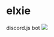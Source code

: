 # elxie
discord.js bot 
<img src="https://discordapp.com/widget?id=442145124282269697&theme=dark.svg">
